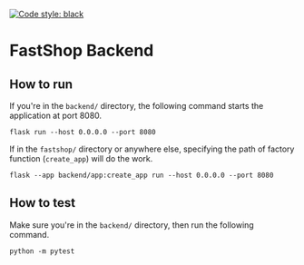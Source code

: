 [![Code style: black](https://img.shields.io/badge/code%20style-black-000000.svg)](https://github.com/psf/black)

# FastShop Backend

## How to run

If you're in the `backend/` directory, the following command starts the application at port 8080.

```
flask run --host 0.0.0.0 --port 8080
```

If in the `fastshop/` directory or anywhere else, specifying the path of factory function (`create_app`) will do the work.

```
flask --app backend/app:create_app run --host 0.0.0.0 --port 8080
```


## How to test

Make sure you're in the `backend/` directory, then run the following command.

```
python -m pytest
```
